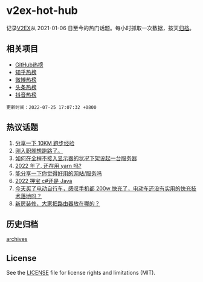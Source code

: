 # v2ex-hot-hub

 记录[V2EX](https://www.v2ex.com/)从 2021-01-06 日至今的热门话题。每小时抓取一次数据，按天[归档](archives)。
 
 ## 相关项目

- [GitHub热榜](https://github.com/snaildev/github-hot-hub)
- [知乎热榜](https://github.com/snaildev/zhihu-hot-hub)
- [微博热榜](https://github.com/snaildev/weibo-hot-hub)
- [头条热榜](https://github.com/snaildev/toutiao-hot-hub)
- [抖音热榜](https://github.com/snaildev/douyin-hot-hub)


 `更新时间：2022-07-25 17:07:32 +0800`

## 热议话题

1. [分享一下 10KM 跑步经验](https://www.v2ex.com/t/868472)
1. [刚入职就想跑路了。](https://www.v2ex.com/t/868453)
1. [如何在全程不接入显示器的状况下架设起一台服务器](https://www.v2ex.com/t/868389)
1. [2022 年了, 还在用 yarn 吗?](https://www.v2ex.com/t/868418)
1. [能分享一下你觉得好用的网站/服务吗](https://www.v2ex.com/t/868405)
1. [2022 押宝 c#还是 Java](https://www.v2ex.com/t/868434)
1. [今天买了电动自行车，感叹手机都 200w 快充了，电动车还没有实用的快充技术落地吗？](https://www.v2ex.com/t/868423)
1. [新房装修，大家把路由器放在哪的？](https://www.v2ex.com/t/868452)

## 历史归档

[archives](archives)

## License

See the [LICENSE](LICENSE) file for license rights and limitations (MIT).
